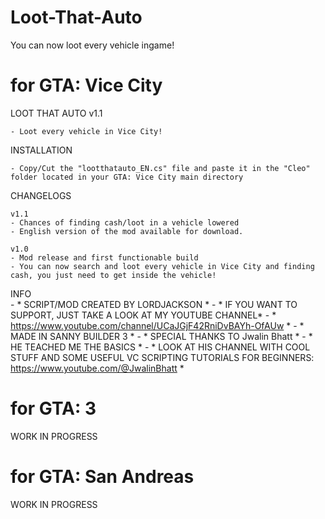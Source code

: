 # Loot-That-Auto
You can now loot every vehicle ingame!

# for GTA: Vice City 
LOOT THAT AUTO v1.1
	
	- Loot every vehicle in Vice City!
	
INSTALLATION

	- Copy/Cut the "lootthatauto_EN.cs" file and paste it in the "Cleo" folder located in your GTA: Vice City main directory
	
CHANGELOGS

	v1.1
	- Chances of finding cash/loot in a vehicle lowered
	- English version of the mod available for download.
	
	v1.0
	- Mod release and first functionable build
	- You can now search and loot every vehicle in Vice City and finding cash, you just need to get inside the vehicle!
INFO	
	- * SCRIPT/MOD CREATED BY LORDJACKSON *
	- * IF YOU WANT TO SUPPORT, JUST TAKE A LOOK AT MY YOUTUBE CHANNEL*
	- * https://www.youtube.com/channel/UCaJGjF42RniDvBAYh-OfAUw * 
	- * MADE IN SANNY BUILDER 3 *
	- * SPECIAL THANKS TO Jwalin Bhatt *
	- * HE TEACHED ME THE BASICS *
	- * LOOK AT HIS CHANNEL WITH COOL STUFF AND SOME USEFUL VC SCRIPTING TUTORIALS FOR BEGINNERS: https://www.youtube.com/@JwalinBhatt *
 
# for GTA: 3
WORK IN PROGRESS
# for GTA: San Andreas
WORK IN PROGRESS



